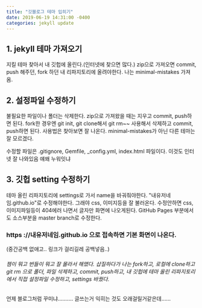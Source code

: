 ```yaml
---
title: "깃블로그 테마 입히기"
date: 2019-06-19 14:31:00 -0400
categories: jekyll update
---
```


## 1. jekyll 테마 가져오기
지킬 테마 찾아서 내 깃헙에 올린다.(인터넷에 찾으면 많다.)
zip으로 가져오면 commit, push 해주던, fork 하던 내 리파지토리에 올려야한다. 
나는 minimal-mistakes 가져옴.

## 2. 설정파일 수정하기
불필요한 파일이나 폴더는 삭제한다. zip으로 가져왔을 때는 지우고 commit, push하면 된다.
fork한 경우엔 git init, git clone해서 git rm~~ 사용해서 삭제하고 commit, push하면 된다. 사용법은 찾아보면 잘 나온다.
minimal-mistakes가 아닌 다른 테마는 잘 모르겠다.

수정할 파일은 .gitignore, Gemfile, _config.yml, index.html 파일이다.
이것도 인터넷 잘 나와있음 얘왜 누워잇냐

## 3. 깃헙 setting 수정하기
테마 올린 리파지토리에 settings로 가서 name을 바궈줘야한다. "내유저네임.github.io"로 수정해야한다. 그래야 css, 이미지등을 잘 불러온다.
수정안하면 css, 이미지파일등이 404에러 나면서 글자만 화면에 나오게된다.
GitHub Pages 부분에서도 소스부분을 master branch로 수정한다.

### https ://내유저네임.github.io 으로 접속하면 기본 화면이 나온다.
(중간공백 없애고.. 링크가 걸리길레 공백넣음..)

###### 젬이 뭐고 번들이 뭐고 잘 몰라서 해맸다. 삽질하다가 나는 fork하고, 로컬에 clone하고 git rm 으로 폴더, 파일 삭제하고, commit, push하고, 내 깃헙에 테마 올린 리파지토리에서 직접 설정파일 수정하고, settings 바꿨다.

언제 블로그처럼 꾸미냐.......... 글쓰는거 익히는 것도 오래걸릴거같은데......
